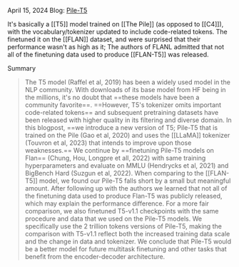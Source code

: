April 15, 2024
Blog: [Pile-T5](https://blog.eleuther.ai/pile-t5/)

It's basically a [[T5]] model trained on [[The Pile]] (as opposed to [[C4]]), with the vocabulary/tokenizer updated to include code-related tokens.
The finetuned it on the [[FLAN]] dataset, and were surprised that their performance wasn't as high as it; The authors of FLANL admitted that not all of the finetuning data used to produce [[FLAN-T5]] was released.

Summary
> The T5 model (Raffel et al, 2019) has been a widely used model in the NLP community. With downloads of its base model from HF being in the millions, it's no doubt that ==these models have been a community favorite==. ==However, T5's tokenizer omits important code-related tokens== and subsequent pretraining datasets have been released with higher quality in its filtering and diverse domain. In this blogpost, ==we introduce a new version of T5; Pile-T5 that is trained on the Pile (Gao et al, 2020) and uses the [[LLaMA]] tokenizer (Touvron et al, 2023) that intends to improve upon those weaknesses.==
> We continue by ==finetuning Pile-T5 models on Flan== (Chung, Hou, Longpre et all, 2022) with same training hyperparameters and evaluate on MMLU (Hendrycks et al, 2021) and BigBench Hard (Suzgun et al, 2022). When comparing to the [[FLAN-T5]] model, we found our Pile-T5 falls short by a small but meaningful amount. After following up with the authors we learned that not all of the finetuning data used to produce Flan-T5 was publicly released, which may explain the performance difference. For a more fair comparison, we also finetuned T5-v1.1 checkpoints with the same procedure and data that we used on the Pile-T5 models. We specifically use the 2 trillion tokens versions of Pile-T5, making the comparison with T5-v1.1 reflect both the increased training data scale and the change in data and tokenizer.
> We conclude that Pile-T5 would be a better model for future multitask finetuning and other tasks that benefit from the encoder-decoder architecture.